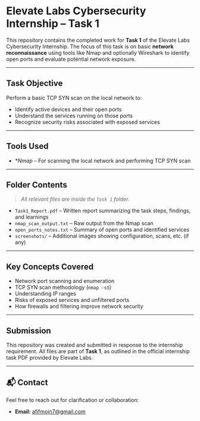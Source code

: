 # Elevate Labs Cybersecurity Internship – Task 1

This repository contains the completed work for **Task 1** of the Elevate Labs Cybersecurity Internship. The focus of this task is on basic **network reconnaissance** using tools like Nmap and optionally Wireshark to identify open ports and evaluate potential network exposure.

---

##  Task Objective

Perform a basic TCP SYN scan on the local network to:
- Identify active devices and their open ports
- Understand the services running on those ports
- Recognize security risks associated with exposed services

---

##  Tools Used

- **Nmap* – For scanning the local network and performing TCP SYN scan

---

##  Folder Contents

> _All relevant files are inside the `Task 1` folder._

- `Task1_Report.pdf` – Written report summarizing the task steps, findings, and learnings
- `nmap_scan_output.txt` – Raw output from the Nmap scan
- `open_ports_notes.txt` – Summary of open ports and identified services
- `screenshots/` – Additional images showing configuration, scans, etc. (if any)

---

##  Key Concepts Covered

- Network port scanning and enumeration
- TCP SYN scan methodology (`nmap -sS`)
- Understanding IP ranges 
- Risks of exposed services and unfiltered ports
- How firewalls and filtering improve network security

---

##  Submission

This repository was created and submitted in response to the internship requirement. All files are part of **Task 1**, as outlined in the official internship task PDF provided by Elevate Labs.



---

## 📬 Contact

Feel free to reach out for clarification or collaboration:

- **Email:** afifmoin7@gmail.com
